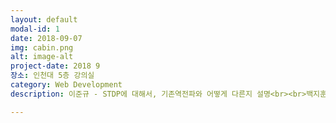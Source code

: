 ```yaml
---
layout: default
modal-id: 1
date: 2018-09-07
img: cabin.png
alt: image-alt
project-date: 2018 9
장소: 인천대 5층 강의실
category: Web Development
description: 이준규 - STDP에 대해서, 기존역전파와 어떻게 다른지 설명<br><br>백지훈 - 업스케일링에 대해서 <a href="https://raw.githubusercontent.com/nagadomi/waifu2x/master/images/slide.png">업스케일링 관련 블로그</a><br><br>박훈범 - 딥러닝이 물리학에 사용되는 방법 과 기타 유용한 사이트들 --> <a href="https://github.com/google/dopamine">1.구글의 강화학습 프레임워크</a>  <a href="https://www.youtube.com/channel/UCNrehnUq7Il-J7HQxrzp7CA">2.네이버에서 제공하는 딥러닝 교육자료</a>  <a href="https://medium.mybridge.co/30-amazing-machine-learning-projects-for-the-past-year-v-2018-b853b8621ac7">3.30가지 재미있는 딥러닝 오픈소스</a> 

---
```

